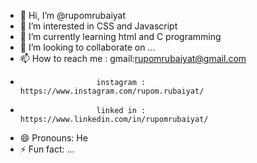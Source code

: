 - 👋 Hi, I’m @rupomrubaiyat
- 👀 I’m interested in CSS and Javascript
- 🌱 I’m currently learning html and C programming
- 💞️ I’m looking to collaborate on ...
- 📫 How to reach me : gmail:rupomrubaiyat@gmail.com
-                      instagram : https://www.instagram.com/rupom.rubaiyat/
-                      linked in : https://www.linkedin.com/in/rupomrubaiyat/ 
- 😄 Pronouns: He
- ⚡ Fun fact: ...

<!---
rupomrubaiyat/rupomrubaiyat is a ✨ special ✨ repository because its `README.md` (this file) appears on your GitHub profile.
You can click the Preview link to take a look at your changes.
--->
